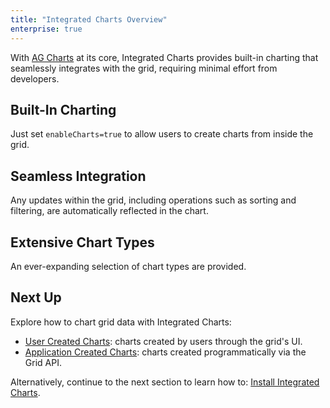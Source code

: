 ```yaml
---
title: "Integrated Charts Overview"
enterprise: true
---
```


With [AG Charts](https://charts.ag-grid.com/) at its core, Integrated Charts provides built-in charting that seamlessly
integrates with the grid, requiring minimal effort from developers.

## Built-In Charting

Just set `enableCharts=true` to allow users to create charts from inside the grid.

<image-caption src="integrated-charts/resources/built-in-charting.gif" alt="Built-In Charting" auto="true" maxWidth="95%" centered="true" toggledarkmode="true"></image-caption>

## Seamless Integration

Any updates within the grid, including operations such as sorting and filtering, are automatically reflected in the chart.

<image-caption src="integrated-charts/resources/seamless-integration.gif" alt="Seamless Integration" auto="true" maxWidth="95%" centered="true" toggledarkmode="true"></image-caption>

## Extensive Chart Types

An ever-expanding selection of chart types are provided.

<image-caption src="integrated-charts/resources/extensive-chart-types.gif" alt="Extensive Chart Types" auto="true" maxWidth="95%" centered="true" toggledarkmode="true"></image-caption>

## Next Up

Explore how to chart grid data with Integrated Charts:

- [User Created Charts](/integrated-charts-user-created/): charts created by users through the grid's UI.
- [Application Created Charts](/integrated-charts-application-created/): charts created programmatically via the Grid API.

Alternatively, continue to the next section to learn how to: [Install Integrated Charts](/integrated-charts-installation/).

